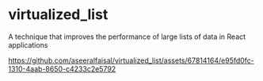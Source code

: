 # virtualized_list
A technique that improves the performance of large lists of data in React applications

https://github.com/aseeralfaisal/virtualized_list/assets/67814164/e95fd0fc-1310-4aab-8650-c4233c2e5792
